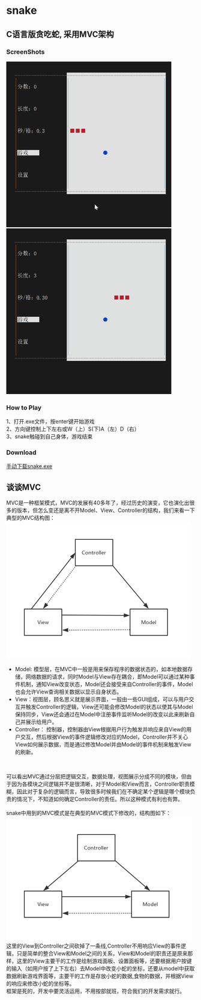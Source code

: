 # snake
## C语言版贪吃蛇, 采用MVC架构
### ScreenShots
![](/screenshots/s1.gif)
![](/screenshots/s2.gif)
### How to Play
1、打开.exe文件，按enter键开始游戏 <br>
2、方向键控制上下左右或W（上）S(下)A（左）D（右） <br>
3、snake触碰到自己身体，游戏结束 <br>
### Download
[手动下载snake.exe](https://github.com/rain9155/snake/blob/master/bin/Debug/snake.exe)

## 谈谈MVC
MVC是一种框架模式，MVC的发展有40多年了，经过历史的演变，它也演化出很多的版本，但怎么变还是离不开Model、View、Controller的结构，我们来看一下典型的MVC结构图：<br>
![典型的MVC结构图](/screenshots/s3.png)
* Model: 模型层，在MVC中一般是用来保存程序的数据状态的，如本地数据存储，网络数据的请求，同时Model与View存在耦合，即Model可以通过某种事件机制，通知View改变状态，Model还会接受来自Controller的事件，Model也会允许View查询相关数据以显示自身状态。
* View：视图层，顾名思义就是展示界面，一般由一些GUI组成，可以与用户交互并触发Controller的逻辑，View还可能会修改Model的状态以使其与Model保持同步，View还会通过在Model中注册事件监听Model的改变以此来刷新自己并展示给用户。
* Controller： 控制器，控制器由View根据用户行为触发并响应来自View的用户交互，然后根据View的事件逻辑修改对应的Model，Controller并不关心View如何展示数据，而是通过修改Model并由Model的事件机制来触发View的刷新。
<br>

可以看出MVC通过分层把逻辑交互，数据处理，视图展示分成不同的模块，但由于因为各模块之间逻辑并不是很清晰，对于Model和View而言，Controller职责模糊，因此对于复杂的逻辑而言，导致很多时候我们在不确定某个逻辑是哪个模块负责的情况下，不知道如何确定Controller的责任。所以这种模式有利也有弊。
<br><br>
snake中用到的MVC模式是在典型的MVC模式下修改的，结构图如下：<br>
![snake中的MVC结构](/screenshots/s4.png)
<br>
这里的View到Controller之间砍掉了一条线,Controller不用响应View的事件逻辑，只是简单的整合View和Model之间的关系，View和Model的职责还是原来那样，这里的View主要干的工作是绘制游戏面板、设置面板等，还要根据用户按键的输入（如用户按了上下左右）去Model中改变小蛇的坐标，还要从model中获取数据刷新游戏界面等，主要干的工作是存放小蛇的数据,食物的数据，并根据View的响应来修改小蛇的坐标等。
<br>
框架是死的，开发中要灵活运用，不用按部就班，符合我们的开发需求就行。
